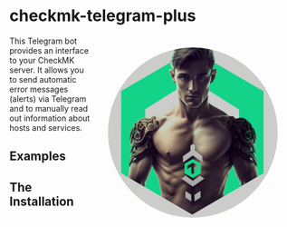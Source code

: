 # checkmk-telegram-plus 
<img src="checkmk-telegram-bot.png" alt="Telegram Bot" height="auto" width="300" align="right" hspace="30" vspace="20" style="border-radius:50%">
This Telegram bot provides an interface to your CheckMK server. It allows you to send automatic error messages (alerts) via Telegram and to manually read out information about hosts and services. 

## Examples


## The Installation
